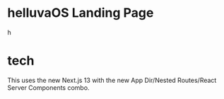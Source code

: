 # helluvaOS Landing Page

h

# tech

This uses the new Next.js 13 with the new App Dir/Nested Routes/React Server Components combo.